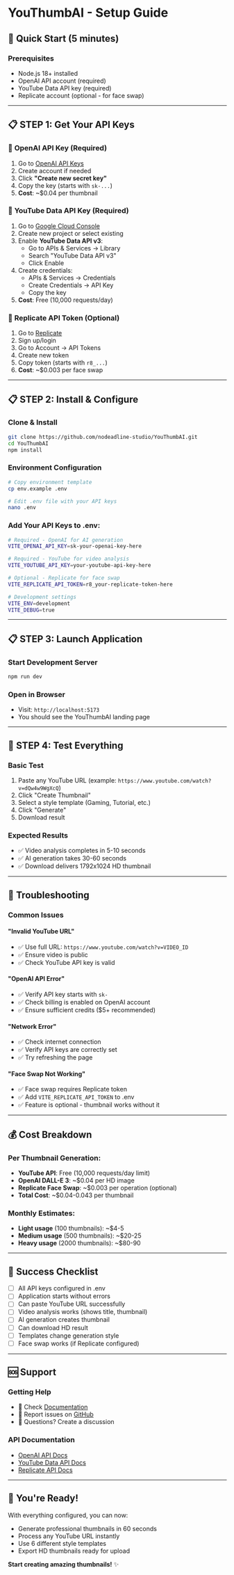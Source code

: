 # YouThumbAI - Setup Guide

## 🚀 Quick Start (5 minutes)

### Prerequisites
- Node.js 18+ installed
- OpenAI API account (required)
- YouTube Data API key (required)
- Replicate account (optional - for face swap)

---

## 📋 **STEP 1: Get Your API Keys**

### 🔑 **OpenAI API Key (Required)**
1. Go to [OpenAI API Keys](https://platform.openai.com/api-keys)
2. Create account if needed
3. Click **"Create new secret key"**
4. Copy the key (starts with `sk-...`)
5. **Cost**: ~$0.04 per thumbnail

### 🔑 **YouTube Data API Key (Required)**
1. Go to [Google Cloud Console](https://console.cloud.google.com/)
2. Create new project or select existing
3. Enable **YouTube Data API v3**:
   - Go to APIs & Services → Library
   - Search "YouTube Data API v3"
   - Click Enable
4. Create credentials:
   - APIs & Services → Credentials
   - Create Credentials → API Key
   - Copy the key
5. **Cost**: Free (10,000 requests/day)

### 🔑 **Replicate API Token (Optional)**
1. Go to [Replicate](https://replicate.com/)
2. Sign up/login
3. Go to Account → API Tokens
4. Create new token
5. Copy token (starts with `r8_...`)
6. **Cost**: ~$0.003 per face swap

---

## 📋 **STEP 2: Install & Configure**

### **Clone & Install**
```bash
git clone https://github.com/nodeadline-studio/YouThumbAI.git
cd YouThumbAI
npm install
```

### **Environment Configuration**
```bash
# Copy environment template
cp env.example .env

# Edit .env file with your API keys
nano .env
```

### **Add Your API Keys to .env:**
```bash
# Required - OpenAI for AI generation
VITE_OPENAI_API_KEY=sk-your-openai-key-here

# Required - YouTube for video analysis  
VITE_YOUTUBE_API_KEY=your-youtube-api-key-here

# Optional - Replicate for face swap
VITE_REPLICATE_API_TOKEN=r8_your-replicate-token-here

# Development settings
VITE_ENV=development
VITE_DEBUG=true
```

---

## 📋 **STEP 3: Launch Application**

### **Start Development Server**
```bash
npm run dev
```

### **Open in Browser**
- Visit: `http://localhost:5173`
- You should see the YouThumbAI landing page

---

## 🧪 **STEP 4: Test Everything**

### **Basic Test**
1. Paste any YouTube URL (example: `https://www.youtube.com/watch?v=dQw4w9WgXcQ`)
2. Click "Create Thumbnail"
3. Select a style template (Gaming, Tutorial, etc.)
4. Click "Generate"
5. Download result

### **Expected Results**
- ✅ Video analysis completes in 5-10 seconds
- ✅ AI generation takes 30-60 seconds
- ✅ Download delivers 1792x1024 HD thumbnail

---

## 🚨 **Troubleshooting**

### **Common Issues**

#### **"Invalid YouTube URL"**
- ✅ Use full URL: `https://www.youtube.com/watch?v=VIDEO_ID`
- ✅ Ensure video is public
- ✅ Check YouTube API key is valid

#### **"OpenAI API Error"**
- ✅ Verify API key starts with `sk-`
- ✅ Check billing is enabled on OpenAI account
- ✅ Ensure sufficient credits ($5+ recommended)

#### **"Network Error"**
- ✅ Check internet connection
- ✅ Verify API keys are correctly set
- ✅ Try refreshing the page

#### **"Face Swap Not Working"**
- ✅ Face swap requires Replicate token
- ✅ Add `VITE_REPLICATE_API_TOKEN` to .env
- ✅ Feature is optional - thumbnail works without it

---

## 💰 **Cost Breakdown**

### **Per Thumbnail Generation:**
- **YouTube API**: Free (10,000 requests/day limit)
- **OpenAI DALL-E 3**: ~$0.04 per HD image
- **Replicate Face Swap**: ~$0.003 per operation (optional)
- **Total Cost**: ~$0.04-0.043 per thumbnail

### **Monthly Estimates:**
- **Light usage** (100 thumbnails): ~$4-5
- **Medium usage** (500 thumbnails): ~$20-25  
- **Heavy usage** (2000 thumbnails): ~$80-90

---

## 🎯 **Success Checklist**

- [ ] All API keys configured in .env
- [ ] Application starts without errors
- [ ] Can paste YouTube URL successfully
- [ ] Video analysis works (shows title, thumbnail)
- [ ] AI generation creates thumbnail
- [ ] Can download HD result
- [ ] Templates change generation style
- [ ] Face swap works (if Replicate configured)

---

## 🆘 **Support**

### **Getting Help**
- 📖 Check [Documentation](docs/)
- 🐛 Report issues on [GitHub](https://github.com/nodeadline-studio/YouThumbAI/issues)
- 💬 Questions? Create a discussion

### **API Documentation**
- [OpenAI API Docs](https://platform.openai.com/docs)
- [YouTube Data API Docs](https://developers.google.com/youtube/v3)
- [Replicate API Docs](https://replicate.com/docs)

---

## 🚀 **You're Ready!**

With everything configured, you can now:
- Generate professional thumbnails in 60 seconds
- Process any YouTube URL instantly
- Use 6 different style templates
- Export HD thumbnails ready for upload

**Start creating amazing thumbnails!** ✨ 